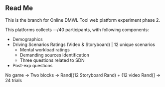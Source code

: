 ## Read Me

This is the branch for Online DMWL Tool web platform experiment phase 2.

This platforms collects --/40 participants, with following components:

- Demographics
- Driving Scenarios Ratings (Video & Storyboard) | 12 unique scenarios
    * Mental workload ratings
    * Demanding sources identification
    * Three questions related to SDN
- Post-exp questions

No game -> Two blocks -> Rand[(12 Storyboard Rand) + (12 video Rand)] -> 24 trials